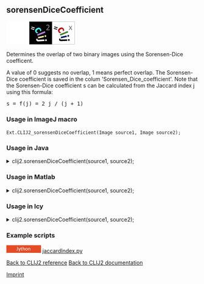 ## sorensenDiceCoefficient
<img src="images/mini_empty_logo.png"/><img src="images/mini_clij2_logo.png"/><img src="images/mini_clijx_logo.png"/>

Determines the overlap of two binary images using the Sorensen-Dice coefficent. 

A value of 0 suggests no overlap, 1 means perfect overlap.
The Sorensen-Dice coefficient is saved in the colum 'Sorensen_Dice_coefficient'.
Note that the Sorensen-Dice coefficient s can be calculated from the Jaccard index j using this formula:
<pre>s = f(j) = 2 j / (j + 1)</pre>

### Usage in ImageJ macro
```
Ext.CLIJ2_sorensenDiceCoefficient(Image source1, Image source2);
```




### Usage in Java


<details>

<summary>
clij2.sorensenDiceCoefficient(source1, source2);
</summary>
<pre class="highlight">// init CLIJ and GPU
import net.haesleinhuepf.clij2.CLIJ2;
import net.haesleinhuepf.clij.clearcl.ClearCLBuffer;
CLIJ2 clij2 = CLIJ2.getInstance();

// get input parameters
ClearCLBuffer source1 = clij2.push(source1ImagePlus);
ClearCLBuffer source2 = clij2.push(source2ImagePlus);
</pre>

<pre class="highlight">
// Execute operation on GPU
double resultSorensenDiceCoefficient = clij2.sorensenDiceCoefficient(source1, source2);
</pre>

<pre class="highlight">
//show result
System.out.println(resultSorensenDiceCoefficient);

// cleanup memory on GPU
clij2.release(source1);
clij2.release(source2);
</pre>

</details>





### Usage in Matlab


<details>

<summary>
clij2.sorensenDiceCoefficient(source1, source2);
</summary>
<pre class="highlight">% init CLIJ and GPU
clij2 = init_clatlab();

% get input parameters
source1 = clij2.pushMat(source1_matrix);
source2 = clij2.pushMat(source2_matrix);
</pre>

<pre class="highlight">
% Execute operation on GPU
double resultSorensenDiceCoefficient = clij2.sorensenDiceCoefficient(source1, source2);
</pre>

<pre class="highlight">
% show result
System.out.println(resultSorensenDiceCoefficient);

% cleanup memory on GPU
clij2.release(source1);
clij2.release(source2);
</pre>

</details>





### Usage in Icy


<details>

<summary>
clij2.sorensenDiceCoefficient(source1, source2);
</summary>
<pre class="highlight">// init CLIJ and GPU
importClass(net.haesleinhuepf.clicy.CLICY);
importClass(Packages.icy.main.Icy);

clij2 = CLICY.getInstance();

// get input parameters
source1_sequence = getSequence();source1 = clij2.pushSequence(source1_sequence);
source2_sequence = getSequence();source2 = clij2.pushSequence(source2_sequence);
</pre>

<pre class="highlight">
// Execute operation on GPU
double resultSorensenDiceCoefficient = clij2.sorensenDiceCoefficient(source1, source2);
</pre>

<pre class="highlight">
// show result
System.out.println(resultSorensenDiceCoefficient);

// cleanup memory on GPU
clij2.release(source1);
clij2.release(source2);
</pre>

</details>





### Example scripts
<a href="https://github.com/clij/clij2-docs/blob/master/src/main/jython/jaccardIndex.py"><img src="images/language_jython.png" height="20"/></a> [jaccardIndex.py](https://github.com/clij/clij2-docs/blob/master/src/main/jython/jaccardIndex.py)  


[Back to CLIJ2 reference](https://clij.github.io/clij2-docs/reference)
[Back to CLIJ2 documentation](https://clij.github.io/clij2-docs)

[Imprint](https://clij.github.io/imprint)
